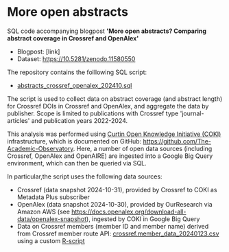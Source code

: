 # More open abstracts
SQL code accompanying blogpost **'More open abstracts? Comparing abstract coverage in Crossref and OpenAlex'**

* Blogpost: [link] 
* Dataset: https://10.5281/zenodo.11580550

The repository contains the folllowing SQL script:
* [abstracts_crossref_openalex_202410.sql](sql/abstracts_crossref_openalex_202410.sql)

The script is used to collect data on abstract coverage (and abstract length) for Crossref DOIs in Crossref and OpenAlex, and aggregate the data by publisher.
Scope is limited to publications with Crossref type 'journal-articles' and publication years 2022-2024. 

This analysis was performed using [Curtin Open Knowledge Initiative (COKI)](https://openknowledge.community/) infrastructure, which is documented on GitHub: https://github.com/The-Academic-Observatory. Here, a number of open data sources (including Crossref, OpenAlex and OpenAIRE) are ingested into a Google Big Query environment, which can then be queried via SQL.

In particular,the script uses the following data sources:
- Crossref (data snapshot 2024-10-31), provided by Crossref to COKI as Metadata Plus subscriber
- OpenAlex (data snapshot 2024-10-30), provided by OurResearch via Amazon AWS (see https://docs.openalex.org/download-all-data/openalex-snapshot), ingested by COKI in Google Big Query
- Data on Crossref members (member ID and member name) derived from Crossref member route API: [crossref.member_data_20240123.csv](https://github.com/bmkramer/crossref_issn_member_location/blob/main/data/2024-11-20/crossref_members_location_2024-11-20.csv) using a custom [R-script](https://github.com/bmkramer/crossref_issn_member_location/blob/main/01b_crossref_members_location.R) 


